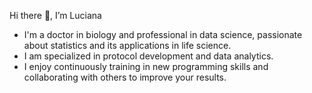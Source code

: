 Hi there 👋, I’m Luciana
- I'm a doctor in biology and professional in data science, passionate about statistics and its applications in life science.
- I am specialized in protocol development and data analytics.
- I enjoy continuously training in new programming skills and collaborating with others to improve your results.

<!---
lucianaburdman/lucianaburdman is a ✨ special ✨ repository because its `README.md` (this file) appears on your GitHub profile.
You can click the Preview link to take a look at your changes.
--->
